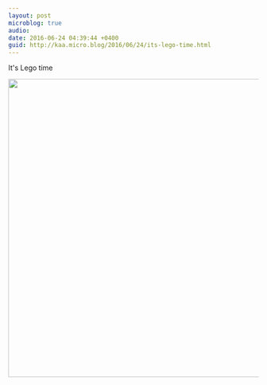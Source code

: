 ```yaml
---
layout: post
microblog: true
audio: 
date: 2016-06-24 04:39:44 +0400
guid: http://kaa.micro.blog/2016/06/24/its-lego-time.html
---
```

It's Lego time

<img src="https://www.kaa.bz/uploads/2018/5f309c22fd.jpg" width="600" height="600" />
